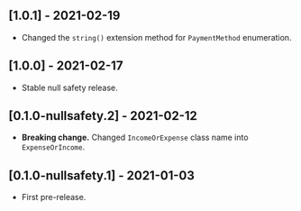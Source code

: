 ## [1.0.1] - 2021-02-19

* Changed the `string()` extension method for `PaymentMethod` enumeration.

## [1.0.0] - 2021-02-17

* Stable null safety release.

## [0.1.0-nullsafety.2] - 2021-02-12

* **Breaking change.** Changed `IncomeOrExpense` class name into `ExpenseOrIncome`.

## [0.1.0-nullsafety.1] - 2021-01-03

* First pre-release.
